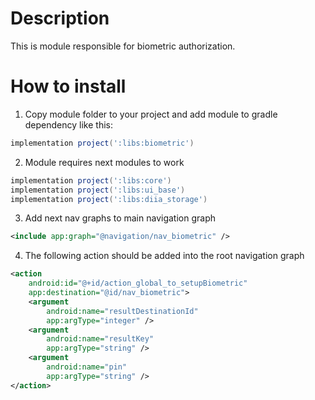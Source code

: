 # Description

This is module responsible for biometric authorization.

# How to install

1. Copy module folder to your project and add module to gradle dependency like this:

```groovy
implementation project(':libs:biometric')
```

2. Module requires next modules to work

```groovy
implementation project(':libs:core')
implementation project(':libs:ui_base')
implementation project(':libs:diia_storage')
```

3. Add next nav graphs to main navigation graph

```xml
<include app:graph="@navigation/nav_biometric" />
```

4. The following action should be added into the root navigation graph

```xml
<action
    android:id="@+id/action_global_to_setupBiometric"
    app:destination="@id/nav_biometric">
    <argument
        android:name="resultDestinationId"
        app:argType="integer" />
    <argument
        android:name="resultKey"
        app:argType="string" />
    <argument
        android:name="pin"
        app:argType="string" />
</action>
```
